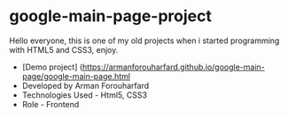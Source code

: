 # google-main-page-project
Hello everyone, this is one of my old projects when i started programming with HTML5 and CSS3, enjoy.
- [Demo project] (https://armanforouharfard.github.io/google-main-page/google-main-page.html
- Developed by Arman Forouharfard
- Technologies Used - Html5, CSS3
- Role - Frontend
